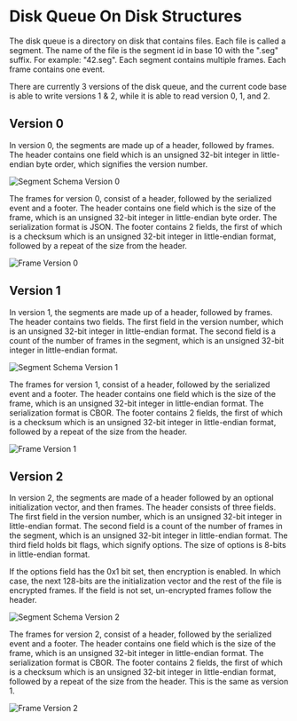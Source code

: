 # Disk Queue On Disk Structures

The disk queue is a directory on disk that contains files.  Each
file is called a segment.  The name of the file is the segment id in
base 10 with the ".seg" suffix.  For example: "42.seg".  Each segment
contains multiple frames.  Each frame contains one event.

There are currently 3 versions of the disk queue, and the current code
base is able to write versions 1 & 2, while it is able to read version
0, 1, and 2.

## Version 0

In version 0, the segments are made up of a header, followed by
frames.  The header contains one field which is an unsigned 32-bit
integer in little-endian byte order, which signifies the version number.

![Segment Schema Version 0](./schemaV0.svg)

The frames for version 0, consist of a header, followed by the
serialized event and a footer.  The header contains one field which is
the size of the frame, which is an unsigned 32-bit integer in
little-endian byte order.  The serialization format is JSON.  The
footer contains 2 fields, the first of which is a checksum which is an
unsigned 32-bit integer in little-endian format, followed by a repeat
of the size from the header.

![Frame Version 0](./frameV0.svg)

## Version 1

In version 1, the segments are made up of a header, followed by
frames.  The header contains two fields.  The first field in the
version number, which is an unsigned 32-bit integer in little-endian
format.  The second field is a count of the number of frames in the
segment, which is an unsigned 32-bit integer in little-endian format.

![Segment Schema Version 1](./schemaV1.svg)

The frames for version 1, consist of a header, followed by the
serialized event and a footer.  The header contains one field which is
the size of the frame, which is an unsigned 32-bit integer in
little-endian format.  The serialization format is CBOR.  The footer
contains 2 fields, the first of which is a checksum which is an
unsigned 32-bit integer in little-endian format, followed by a repeat
of the size from the header.

![Frame Version 1](./frameV1.svg)

## Version 2

In version 2, the segments are made of a header followed by an
optional initialization vector, and then frames.  The header consists
of three fields.  The first field in the version number, which is an
unsigned 32-bit integer in little-endian format.  The second field is
a count of the number of frames in the segment, which is an unsigned
32-bit integer in little-endian format.  The third field holds bit
flags, which signify options.  The size of options is 8-bits in
little-endian format.

If the options field has the 0x1 bit set, then encryption is enabled.  In
which case, the next 128-bits are the initialization vector and the
rest of the file is encrypted frames.  If the field is not set,
un-encrypted frames follow the header.


![Segment Schema Version 2](./schemaV2.svg)

The frames for version 2, consist of a header, followed by the
serialized event and a footer.  The header contains one field which is
the size of the frame, which is an unsigned 32-bit integer in
little-endian format.  The serialization format is CBOR.  The footer
contains 2 fields, the first of which is a checksum which is an
unsigned 32-bit integer in little-endian format, followed by a repeat
of the size from the header.  This is the same as version 1.

![Frame Version 2](./frameV2.svg)
